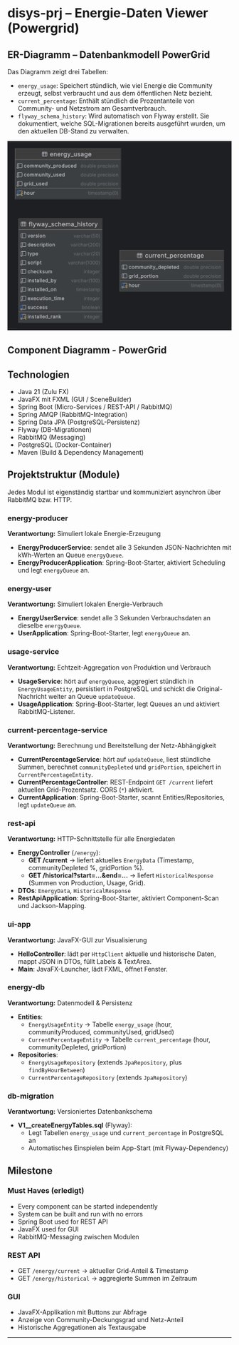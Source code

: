 # disys-prj – Energie-Daten Viewer (Powergrid)

## ER-Diagramm – Datenbankmodell PowerGrid

Das Diagramm zeigt drei Tabellen:

- `energy_usage`: Speichert stündlich, wie viel Energie die Community erzeugt, selbst verbraucht und aus dem öffentlichen Netz bezieht.
- `current_percentage`: Enthält stündlich die Prozentanteile von Community- und Netzstrom am Gesamtverbrauch.
- `flyway_schema_history`: Wird automatisch von Flyway erstellt. Sie dokumentiert, welche SQL-Migrationen bereits ausgeführt wurden, um den aktuellen DB-Stand zu verwalten.

![ER-Diagramm PowerGrid](Powergrid_DB_ERD.png)

## Component Diagramm - PowerGrid



## Technologien
- Java 21 (Zulu FX)
- JavaFX mit FXML (GUI / SceneBuilder)
- Spring Boot (Micro-Services / REST-API / RabbitMQ)
- Spring AMQP (RabbitMQ-Integration)
- Spring Data JPA (PostgreSQL-Persistenz)
- Flyway (DB-Migrationen)
- RabbitMQ (Messaging)
- PostgreSQL (Docker-Container)
- Maven (Build & Dependency Management)

## Projektstruktur (Module)
Jedes Modul ist eigenständig startbar und kommuniziert asynchron über RabbitMQ bzw. HTTP.

### energy-producer
**Verantwortung:** Simuliert lokale Energie-Erzeugung
- **EnergyProducerService**: sendet alle 3 Sekunden JSON-Nachrichten mit kWh-Werten an Queue `energyQueue`.
- **EnergyProducerApplication**: Spring-Boot-Starter, aktiviert Scheduling und legt `energyQueue` an.

### energy-user
**Verantwortung:** Simuliert lokalen Energie-Verbrauch
- **EnergyUserService**: sendet alle 3 Sekunden Verbrauchsdaten an dieselbe `energyQueue`.
- **UserApplication**: Spring-Boot-Starter, legt `energyQueue` an.

### usage-service
**Verantwortung:** Echtzeit-Aggregation von Produktion und Verbrauch
- **UsageService**: hört auf `energyQueue`, aggregiert stündlich in `EnergyUsageEntity`, persistiert in PostgreSQL und schickt die Original-Nachricht weiter an Queue `updateQueue`.
- **UsageApplication**: Spring-Boot-Starter, legt Queues an und aktiviert RabbitMQ-Listener.

### current-percentage-service
**Verantwortung:** Berechnung und Bereitstellung der Netz-Abhängigkeit
- **CurrentPercentageService**: hört auf `updateQueue`, liest stündliche Summen, berechnet `communityDepleted` und `gridPortion`, speichert in `CurrentPercentageEntity`.
- **CurrentPercentageController**: REST-Endpoint `GET /current` liefert aktuellen Grid-Prozentsatz. CORS (`*`) aktiviert.
- **CurrentApplication**: Spring-Boot-Starter, scannt Entities/Repositories, legt `updateQueue` an.

### rest-api
**Verantwortung:** HTTP-Schnittstelle für alle Energiedaten
- **EnergyController** (`/energy`):
    - **GET /current** → liefert aktuelles `EnergyData` (Timestamp, communityDepleted %, gridPortion %).
    - **GET /historical?start=…&end=…** → liefert `HistoricalResponse` (Summen von Production, Usage, Grid).
- **DTOs**: `EnergyData`, `HistoricalResponse`
- **RestApiApplication**: Spring-Boot-Starter, aktiviert Component-Scan und Jackson-Mapping.

### ui-app
**Verantwortung:** JavaFX-GUI zur Visualisierung
- **HelloController**: lädt per `HttpClient` aktuelle und historische Daten, mappt JSON in DTOs, füllt Labels & TextArea.
- **Main**: JavaFX-Launcher, lädt FXML, öffnet Fenster.

### energy-db
**Verantwortung:** Datenmodell & Persistenz
- **Entities**:
    - `EnergyUsageEntity` → Tabelle `energy_usage` (hour, communityProduced, communityUsed, gridUsed)
    - `CurrentPercentageEntity` → Tabelle `current_percentage` (hour, communityDepleted, gridPortion)
- **Repositories**:
    - `EnergyUsageRepository` (extends `JpaRepository`, plus `findByHourBetween`)
    - `CurrentPercentageRepository` (extends `JpaRepository`)

### db-migration
**Verantwortung:** Versioniertes Datenbankschema
- **V1__createEnergyTables.sql** (Flyway):
    - Legt Tabellen `energy_usage` und `current_percentage` in PostgreSQL an
    - Automatisches Einspielen beim App-Start (mit Flyway-Dependency)

## Milestone

### Must Haves (erledigt)
- Every component can be started independently
- System can be built and run with no errors
- Spring Boot used for REST API
- JavaFX used for GUI
- RabbitMQ-Messaging zwischen Modulen

### REST API
- GET `/energy/current` → aktueller Grid-Anteil & Timestamp
- GET `/energy/historical` → aggregierte Summen im Zeitraum

### GUI
- JavaFX-Applikation mit Buttons zur Abfrage
- Anzeige von Community-Deckungsgrad und Netz-Anteil
- Historische Aggregationen als Textausgabe

---
